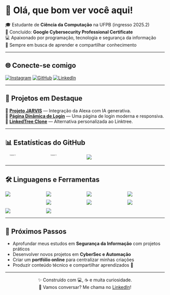 # 👋 Olá, que bom ver você aqui! 

🎓 Estudante de **Ciência da Computação** na UFPB (ingresso 2025.2)  
🔐 Concluído: **Google Cybersecurity Professional Certificate**  
💻 Apaixonado por programação, tecnologia e segurança da informação  
🌱 Sempre em busca de aprender e compartilhar conhecimento  

---

## 🌐 Conecte-se comigo
[![Instagram](https://img.shields.io/badge/-Instagram-%23E4405F?style=for-the-badge&logo=instagram&logoColor=white)](https://instagram.com/m.g_quirino)
[![GitHub](https://img.shields.io/badge/-GitHub-%2324292e?style=for-the-badge&logo=github&logoColor=white)](https://github.com/DevMarcos1010)
[![LinkedIn](https://img.shields.io/badge/-LinkedIn-%230077B5?style=for-the-badge&logo=linkedin&logoColor=white)](https://linkedin.com/in/marcos-guilherme-gabriel-quirino)

---

## 🚀 Projetos em Destaque  

🔹 [**Projeto JARVIS**](https://github.com/DevMarcos1010/n8n-alexa-agent) — Integração da Alexa com IA generativa.  
🔹 [**Página Dinâmica de Login**](https://github.com/DevMarcos1010/the-landpage) — Uma página de login moderna e responsiva.  
🔹 [**LinkedTree Clone**](https://github.com/DevMarcos1010/linked-tree-clone) — Alternativa personalizada ao Linktree.  

---

## 📊 Estatísticas do GitHub  

<div align="center" style="display: grid; grid-template-columns: repeat(4, 1fr); gap: 10px;">

<img src="https://github-readme-stats.vercel.app/api?username=DevMarcos1010&show_icons=true&theme=tokyonight" style="width: 40%">
<img src="https://streak-stats.demolab.com?user=DevMarcos1010&theme=tokyonight" style="width: 40%">
<img src="https://github-readme-stats.vercel.app/api/top-langs/?username=DevMarcos1010&layout=compact&theme=tokyonight" style="width: ">

</div>

---

## 🛠️ Linguagens e Ferramentas  

<div align="center" style="display: grid; grid-template-columns: repeat(4, 1fr); gap: 10px;">

  <img src="https://img.shields.io/badge/-HTML5-%23E34F26?style=for-the-badge&logo=html5&logoColor=white" />
  <img src="https://img.shields.io/badge/-CSS3-%231572B6?style=for-the-badge&logo=css3&logoColor=white" />
  <img src="https://img.shields.io/badge/-JavaScript-%23F7DF1E?style=for-the-badge&logo=javascript&logoColor=black" />
  <img src="https://img.shields.io/badge/-Python-%233776AB?style=for-the-badge&logo=python&logoColor=white" />
  <!-- <img src="https://img.shields.io/badge/-MySQL-%234479A1?style=for-the-badge&logo=mysql&logoColor=white" /> -->
  <br>
  <img src="https://img.shields.io/badge/-Bash-%234EAA25?style=for-the-badge&logo=gnubash&logoColor=white" />
  <img src="https://img.shields.io/badge/-Linux-%23FCC624?style=for-the-badge&logo=linux&logoColor=black" />
  <img src="https://img.shields.io/badge/-Git-%23F05032?style=for-the-badge&logo=git&logoColor=white" />
  <img src="https://img.shields.io/badge/-Node.js-%23339933?style=for-the-badge&logo=node.js&logoColor=white" />
  <img src="https://img.shields.io/badge/-C%23-%23239120?style=for-the-badge&logo=csharp&logoColor=white" />

</div>

---

## 🎯 Próximos Passos  

- Aprofundar meus estudos em **Segurança da Informação** com projetos práticos  
- Desenvolver novos projetos em **CyberSec e Automação**  
- Criar um **portfólio online** para centralizar minhas criações  
- Produzir conteúdo técnico e compartilhar aprendizados 🚀  

---

<div align="center">

✨ Construído com 💻, ☕ e muita curiosidade.  
📩 Vamos conversar? Me chama no [LinkedIn](https://linkedin.com/in/marcos-guilherme-gabriel-quirino)!  

</div>
